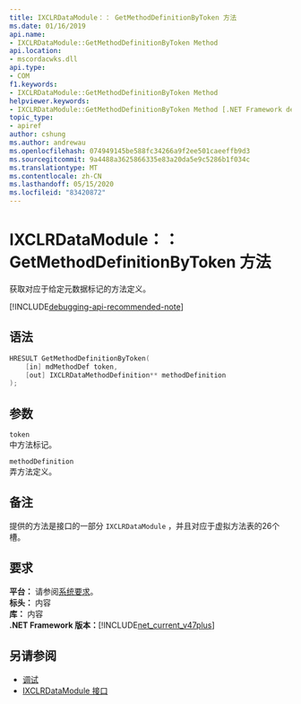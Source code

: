 ```yaml
---
title: IXCLRDataModule：： GetMethodDefinitionByToken 方法
ms.date: 01/16/2019
api.name:
- IXCLRDataModule::GetMethodDefinitionByToken Method
api.location:
- mscordacwks.dll
api.type:
- COM
f1.keywords:
- IXCLRDataModule::GetMethodDefinitionByToken Method
helpviewer.keywords:
- IXCLRDataModule::GetMethodDefinitionByToken Method [.NET Framework debugging]
topic_type:
- apiref
author: cshung
ms.author: andrewau
ms.openlocfilehash: 074949145be588fc34266a9f2ee501caeeffb9d3
ms.sourcegitcommit: 9a4488a3625866335e83a20da5e9c5286b1f034c
ms.translationtype: MT
ms.contentlocale: zh-CN
ms.lasthandoff: 05/15/2020
ms.locfileid: "83420872"
---
```

# <a name="ixclrdatamodulegetmethoddefinitionbytoken-method"></a>IXCLRDataModule：： GetMethodDefinitionByToken 方法

获取对应于给定元数据标记的方法定义。

[!INCLUDE[debugging-api-recommended-note](../../../../includes/debugging-api-recommended-note.md)]

## <a name="syntax"></a>语法

```cpp
HRESULT GetMethodDefinitionByToken(
    [in] mdMethodDef token,
    [out] IXCLRDataMethodDefinition** methodDefinition
);
```

## <a name="parameters"></a>参数

`token`\
中方法标记。

`methodDefinition`\
弄方法定义。

## <a name="remarks"></a>备注

提供的方法是接口的一部分 `IXCLRDataModule` ，并且对应于虚拟方法表的26个槽。

## <a name="requirements"></a>要求

**平台：** 请参阅[系统要求](../../get-started/system-requirements.md)。  
**标头：** 内容  
**库：** 内容  
**.NET Framework 版本：**[!INCLUDE[net_current_v47plus](../../../../includes/net-current-v47plus.md)]  

## <a name="see-also"></a>另请参阅

- [调试](index.md)
- [IXCLRDataModule 接口](ixclrdatamodule-interface.md)
